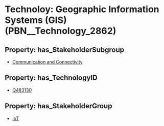 # Technoloy: __Geographic Information Systems (GIS)__ (PBN__Technology_2862)

## Property: has_StakeholderSubgroup

* [Communication and Connectivity](PBN__TechSubgroup_112)

## Property: has_TechnologyID

* [Q483130](Q483130)

## Property: has_StakeholderGroup

* [IoT](PBN__TechGroup_16)


